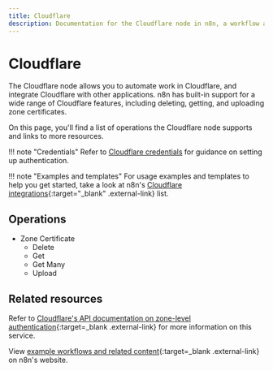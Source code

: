```yaml
---
title: Cloudflare
description: Documentation for the Cloudflare node in n8n, a workflow automation platform. Includes details of operations and configuration, and links to examples and credentials information.
---
```


# Cloudflare

The Cloudflare node allows you to automate work in Cloudflare, and integrate Cloudflare with other applications. n8n has built-in support for a wide range of Cloudflare features, including deleting, getting, and uploading zone certificates.

On this page, you'll find a list of operations the Cloudflare node supports and links to more resources.

!!! note "Credentials"
    Refer to [Cloudflare  credentials](/integrations/builtin/credentials/cloudflare/) for guidance on setting up authentication. 

!!! note "Examples and templates"
    For usage examples and templates to help you get started, take a look at n8n's [Cloudflare integrations](https://n8n.io/integrations/cloudflare/){:target="_blank" .external-link} list.


## Operations

* Zone Certificate
	* Delete
	* Get
	* Get Many
	* Upload

## Related resources

Refer to [Cloudflare's API documentation on zone-level authentication](https://api.cloudflare.com/#zone-level-authenticated-origin-pulls-properties){:target=_blank .external-link} for more information on this service.

View [example workflows and related content](https://n8n.io/integrations/cloudflare/){:target=_blank .external-link} on n8n's website.

